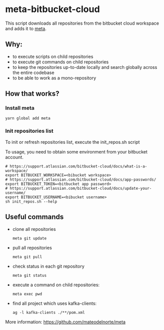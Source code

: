 # meta-bitbucket-cloud

This script downloads all repositories from the bitbucket cloud workspace 
and adds it to [meta](https://github.com/mateodelnorte/meta).

Why:
---
 - to execute scripts on child repositories
 - to execute git commands on child repositories
 - to keep the repositories up-to-date locally and search globally across the entire codebase
 - to be able to work as a mono-repository
 
How that works?
---
### Install meta
 ```console
yarn global add meta
```

### Init repositories list 
To init or refresh repositories list, execute the init_repos.sh script

To usage, you need to obtain some environment from your bitbucket account.

 ```
# https://support.atlassian.com/bitbucket-cloud/docs/what-is-a-workspace/
export BITBUCKET_WORKSPACE=<bibucket workspace> 
# https://support.atlassian.com/bitbucket-cloud/docs/app-passwords/
export BITBUCKET_TOKEN=<bitbucket app password>
# https://support.atlassian.com/bitbucket-cloud/docs/update-your-username/ 
export BITBUCKET_USERNAME=<bibucket username>
sh init_repos.sh --help
```

Useful commands
---
 - clone all repositories
   ```
   meta git update
   ```

- pull all repositories
  ```
  meta git pull
  ```

 - check status in each git repository
   ```
   meta git status
   ```
   
 - execute a command on child repositories:
   ```
   meta exec pwd
   ```
   
 - find all project which uses kafka-clients:
   ```
   ag -l kafka-clients ./**/pom.xml
   ```
   
More information:
https://github.com/mateodelnorte/meta

